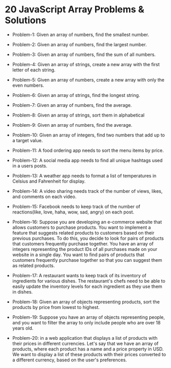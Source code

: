 # 20 JavaScript Array Problems & Solutions

- Problem-1: Given an array of numbers, find the smallest number.

- Problem-2: Given an array of numbers, find the largest number.

- Problem-3: Given an array of numbers, find the sum of all numbers.

- Problem-4: Given an array of strings, create a new array with the first letter of each string.

- Problem-5: Given an array of numbers, create a new array with only the even numbers.

- Problem-6: Given an array of strings, find the longest string.

- Problem-7: Given an array of numbers, find the average.

- Problem-8: Given an array of strings, sort them in alphabetical

- Problem-9: Given an array of numbers, find the average.

- Problem-10: Given an array of integers, find two numbers that add up to a target value.

- Problem-11: A food ordering app needs to sort the menu items by price.

- Problem-12: A social media app needs to find all unique hashtags used in a users posts.

- Problem-13: A weather app needs to format a list of temperatures in Celsius and Fahrenheit for display.

- Problem-14: A video sharing needs track of the number of views, likes, and comments on each video.

- Problem-15: Facebook needs to keep track of the number of reactions(like, love, haha, wow, sad, angry) on each post.

- Problem-16: Suppose you are developing an e-commerce website that allows customers to purchase products. You want to implement a feature that suggests related products to customers based on their previous purchases. To do this, you decide to look for pairs of products that customers frequently purchase together. You have an array of integers representing the product IDs of all purchases made on your website in a single day. You want to find pairs of products that customers frequently purchase together so that you can suggest them as related products.

- Problem-17: A restaurant wants to keep track of its inventory of ingredients for various dishes. The restaurant's chefs need to be able to easily update the inventory levels for each ingredient as they use them in dishes.

- Problem-18: Given an array of objects representing products, sort the products by price from lowest to highest.

- Problem-19: Suppose you have an array of objects representing people, and you want to filter the array to only include people who are over 18 years old.

- Problem-20: in a web application that displays a list of products with their prices in different currencies. Let's say that we have an array of products, where each product has a name and a price property in USD. We want to display a list of these products with their prices converted to a different currency, based on the user's preferences.
